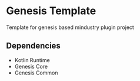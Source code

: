 # Genesis Template

Template for genesis based mindustry plugin project

## Dependencies

- Kotlin Runtime
- Genesis Core
- Genesis Common
